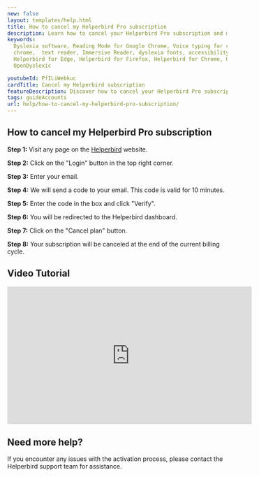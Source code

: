 ```yaml
---
new: false
layout: templates/help.html
title: How to cancel my Helperbird Pro subscription
description: Learn how to cancel your Helperbird Pro subscription and manage your subscription.
keywords:
  Dyslexia software, Reading Mode for Google Chrome, Voice typing for chrome, Text to speech for
  chrome,  text reader, Immersive Reader, dyslexia fonts, accessibility software, dyslexia software,
  Helperbird for Edge, Helperbird for Firefox, Helperbird for Chrome, Opendyslexic for Chrome,
  OpenDyslexic

youtubeId: PfILiWebkuc
cardTitle: Cancel my Helperbird subscription
featureDescription: Discover how to cancel your Helperbird Pro subscription.
tags: guideAccounts
url: help/how-to-cancel-my-helperbird-pro-subscription/
---
```




## How to cancel my Helperbird Pro subscription

**Step 1:** Visit any page on the [Helperbird](https://helperbird.com/pro) website.

**Step 2:** Click on the "Login" button in the top right corner.

**Step 3:** Enter your email.

**Step 4:** We will send a code to your email. This code is valid for 10 minutes.

**Step 5:** Enter the code in the box and click "Verify".

**Step 6:** You will be redirected to the Helperbird dashboard.

**Step 7:** Click on the "Cancel plan" button.

**Step 8:** Your subscription will be canceled at the end of the current billing cycle.



## Video Tutorial

<div class="aspect-w-16 aspect-h-9">

<iframe width="560" height="315"  src="https://www.youtube-nocookie.com/embed/BEsQnmEgjmY" title="YouTube video player" frameborder="0" allow="accelerometer; autoplay; clipboard-write; encrypted-media; gyroscope; picture-in-picture" allowfullscreen></iframe>
</div>



## Need more help?

If you encounter any issues with the activation process, please contact the Helperbird support team for assistance.

